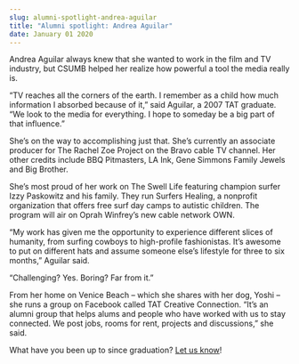```yaml
---
slug: alumni-spotlight-andrea-aguilar
title: "Alumni spotlight: Andrea Aguilar"
date: January 01 2020
---
```


  
<p>
  Andrea Aguilar always knew that she wanted to work in the film and TV
  industry, but CSUMB helped her realize how powerful a tool the media really
  is.
</p>
<p>
  “TV reaches all the corners of the earth. I remember as a child how much
  information I absorbed because of it,” said Aguilar, a 2007 TAT graduate. “We
  look to the media for everything. I hope to someday be a big part of that
  influence.”
</p>
<p>
  She’s on the way to accomplishing just that. She’s currently an associate
  producer for The Rachel Zoe Project on the Bravo cable TV channel. Her other
  credits include BBQ Pitmasters, LA Ink, Gene Simmons Family Jewels and Big
  Brother.
</p>
<p>
  She’s most proud of her work on The Swell Life featuring champion surfer Izzy
  Paskowitz and his family. They run Surfers Healing, a nonprofit organization
  that offers free surf day camps to autistic children. The program will air on
  Oprah Winfrey’s new cable network OWN.
</p>
<p>
  “My work has given me the opportunity to experience different slices of
  humanity, from surfing cowboys to high-profile fashionistas. It’s awesome to
  put on different hats and assume someone else’s lifestyle for three to six
  months,” Aguilar said.
</p>
<p>“Challenging? Yes. Boring? Far from it.”</p>
<p>
  From her home on Venice Beach – which she shares with her dog, Yoshi – she
  runs a group on Facebook called TAT Creative Connection. “It’s an alumni group
  that helps alums and people who have worked with us to stay connected. We post
  jobs, rooms for rent, projects and discussions,” she said.
</p>
<p>
  What have you been up to since graduation?
  <a href="https://forms.csumb.edu/?code=Z6LYUbeZ9RJwl5c8JNrM">Let us know</a>!
</p>
<p></p>
 
